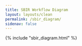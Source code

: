 ```yaml
---
title: SBIR Workflow Diagram
layout: layouts/clean
permalink: /sbir_diagram/
sidenav: false
---
```


{% include "sbir_diagram.html" %}